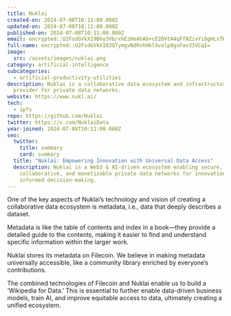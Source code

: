 ```yaml
---
title: Nuklai
created-on: 2024-07-08T10:11:00.000Z
updated-on: 2024-07-08T10:11:00.000Z
published-on: 2024-07-08T10:11:00.000Z
email: encrypted::U2FsdGVkX19Bhy3Vb/xhEzHeAhAb+cE2DVtA4qFfNZivYi8gHLxTK+Kc7f4Hf+EH
full-name: encrypted::U2FsdGVkX183Q7ymgvNdRvhHklXvolp8gxFav33VCqI=
image:
  src: /assets/images/nuklai.png
category: artificial-intelligence
subcategories:
  - artificial-productivity-utilities
description: ‍‍Nuklai is a collaborative data ecosystem and infrastructure
  provider for private data networks.
website: https://www.nukl.ai/
tech:
  - ipfs
repo: https://github.com/Nuklai
twitter: https://x.com/NuklaiData
year-joined: 2024-07-08T10:11:00.000Z
seo:
  twitter:
    title: summary
    card: summary
  title: "Nuklai: Empowering Innovation with Universal Data Access"
  description: Nuklai is a Web3 & AI-driven ecosystem enabling secure,
    collaborative, and monetizable private data networks for innovation and
    informed decision-making.
---
```


One of the key aspects of Nuklai’s technology and vision of creating a collaborative data ecosystem is metadata, i.e., data that deeply describes a dataset.

Metadata is like the table of contents and index in a book—they provide a detailed guide to the contents, making it easier to find and understand specific information within the larger work.

Nuklai stores its metadata on Filecoin. We believe in making metadata universally accessible, like a community library enriched by everyone’s contributions.

The combined technologies of Filecoin and Nuklai enable us to build a ‘Wikipedia for Data.’ This is essential to further enable data-driven business models, train AI, and improve equitable access to data, ultimately creating a unified ecosystem.
